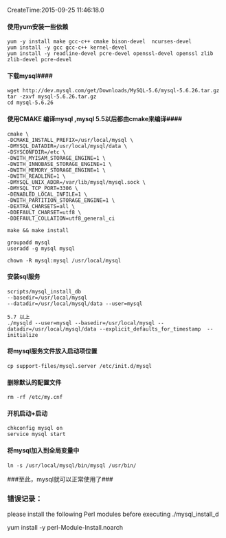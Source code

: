 CreateTime:2015-09-25 11:46:18.0

#### 使用yum安装一些依赖

```
yum -y install make gcc-c++ cmake bison-devel  ncurses-devel
yum install -y gcc gcc-c++ kernel-devel
yum install -y readline-devel pcre-devel openssl-devel openssl zlib zlib-devel pcre-devel
```

#### 下载mysql####

```
wget http://dev.mysql.com/get/Downloads/MySQL-5.6/mysql-5.6.26.tar.gz
tar -zxvf mysql-5.6.26.tar.gz
cd mysql-5.6.26
```

#### 使用CMAKE 编译mysql ,mysql 5.5以后都由cmake来编译####

```
cmake \
-DCMAKE_INSTALL_PREFIX=/usr/local/mysql \
-DMYSQL_DATADIR=/usr/local/mysql/data \
-DSYSCONFDIR=/etc \
-DWITH_MYISAM_STORAGE_ENGINE=1 \
-DWITH_INNOBASE_STORAGE_ENGINE=1 \
-DWITH_MEMORY_STORAGE_ENGINE=1 \
-DWITH_READLINE=1 \
-DMYSQL_UNIX_ADDR=/var/lib/mysql/mysql.sock \
-DMYSQL_TCP_PORT=3306 \
-DENABLED_LOCAL_INFILE=1 \
-DWITH_PARTITION_STORAGE_ENGINE=1 \
-DEXTRA_CHARSETS=all \
-DDEFAULT_CHARSET=utf8 \
-DDEFAULT_COLLATION=utf8_general_ci

make && make install
```


```
groupadd mysql
useradd -g mysql mysql
```

```
chown -R mysql:mysql /usr/local/mysql
```

#### 安装sql服务

```
scripts/mysql_install_db 
--basedir=/usr/local/mysql 
--datadir=/usr/local/mysql/data --user=mysql

5.7 以上
./mysqld --user=mysql --basedir=/usr/local/mysql --datadir=/usr/local/mysql/data --explicit_defaults_for_timestamp  --initialize
```

#### 将mysql服务文件放入启动项位置
```
cp support-files/mysql.server /etc/init.d/mysql
```
#### 删除默认的配置文件
```
rm -rf /etc/my.cnf
```

#### 开机启动+启动
```
chkconfig mysql on
service mysql start
```
#### 将mysql加入到全局变量中
```
ln -s /usr/local/mysql/bin/mysql /usr/bin/
```


###至此，mysql就可以正常使用了###

### 错误记录：

please install the following Perl modules before executing ./mysql_install_d

yum install -y perl-Module-Install.noarch